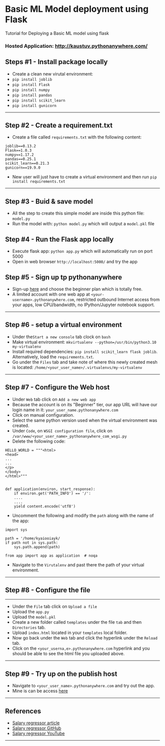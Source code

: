 # Basic ML Model deployment using Flask
Tutorial for Deploying a Basic ML model using flask

### Hosted Application: http://kaustuv.pythonanywhere.com/

## Steps #1 - Install package locally
- Create a clean new virutal environment:
- `pip install joblib`
- `pip install Flask`
- `pip install numpy`
- `pip install pandas`
- `pip install scikit_learn`
- `pip install gunicorn`
***

## Step #2 - Create a requirement.txt
- Create a file called `requirements.txt` with the following content:
```
joblib==0.13.2
Flask==1.0.3
numpy==1.17.2
pandas==0.25.1
scikit_learn==0.21.3
gunicorn==19.9.0
```
- New user will just have to create a virtual environment and then run `pip install requirements.txt `
***

## Step #3 - Buid & save model 
- All the step to create this simple model are inside this python file: `model.py`
- Run the model with: `python model.py` which will output a `model.pkl` file

## Step #4 - Run the Flask app locally
- Execute flask app: `python app.py` which will automatically run on port 5000
- Open in web browser `http://localhost:5000/` and try the app

## Step #5 - Sign up tp  pythonanywhere
- Sign-up [here](https://www.pythonanywhere.com/pricing/) and choose the beginner plan which is totally free.
- A limited account with one web app at `<your-username>.pythonanywhere.com`, restricted outbound Internet access from your apps, low CPU/bandwidth, no IPython/Jupyter notebook support.
***

## Step #6 - setup a virtual environment
- Under the`Start a new console` tab clock on `bash`
- Make virtual environment: `mkvirtualenv --python=/usr/bin/python3.10 my-virtualenv`
- Install required dependencies: `pip install scikit_learn flask joblib`. Alternatively, load the `requirements.txt`.
- Go under the `Files` tab and take note of where this newly created mesh is located: `/home/<your_user_name>/.virtualenvs/my-virtualenv`
***

## Step #7 - Configure the Web host
- Under `Web` tab click on `Add a new web app`
- Because the account is on its "Beginner" tier, our app URL will have our login name in it: `your_user_name.pythonanywhere.com`
- Click on manual configuration.
- Select the same python version used when the virtual environment was created.
- Under `Code`, on `WSGI configuration file`, click on `/var/www/<your_user_name>_pythonanywhere_com_wsgi.py`
- Delete the following code:
```
HELLO_WORLD = """<html>
<head>
...
...
</p>
</body>
</html>"""


def application(environ, start_response):
    if environ.get('PATH_INFO') == '/':
    ....
    ....
    yield content.encode('utf8')
```
- Uncomment the following and modify the `path` along with the name of the app:
```
import sys

path = '/home/kyaiooiayk/
if path not in sys.path:
    sys.path.append(path)

from app import app as application  # noqa
```
- Navigate to the `Virutalenv` and past there the path of your virtual environment.
***

## Step #8 - Configure the file
***
- Under the `File` tab click on `Upload a file`
- Upload the `app.py`
- Upload the `model.pkl`
- Create a new folder called `templates` under the file `tab` and then `Directories` tab. 
- Upload `index.html` located in your `templates` local folder.
- Now go back under the `Web` tab and click the hyperlink under the `Reload` tab.
- Click on the `<your_userna,e>.pythonanywhere.com` hyperlink and you should be able to see the html file you uploaded above.
***

## Step #9 - Try up on the publish host
- Navigate to `<your_user_name>.pythonanywhere.com` and try out the app.
- Mine is can be access [here](http://kyaiooiayk.pythonanywhere.com/)
***

## References
- [Salary regressor article](https://medium.com/@kaustuv.kunal/how-to-deploy-and-host-machine-learning-model-de8cfe4de9c5)
- [Salary regressor GitHub](https://github.com/kaustuvkunal/BasicMLModelFlaskDeploy)
- [Salary regressor YouTube](https://www.youtube.com/watch?v=6tvJJ9-yojk&feature=youtu.be)
***



